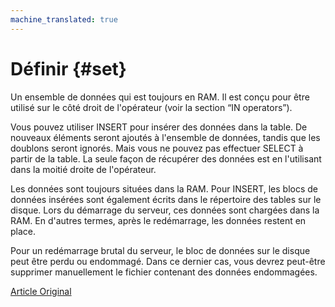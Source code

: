 ```yaml
---
machine_translated: true
---
```


# Définir {#set}

Un ensemble de données qui est toujours en RAM. Il est conçu pour être utilisé sur le côté droit de l'opérateur (voir la section “IN operators”).

Vous pouvez utiliser INSERT pour insérer des données dans la table. De nouveaux éléments seront ajoutés à l'ensemble de données, tandis que les doublons seront ignorés.
Mais vous ne pouvez pas effectuer SELECT à partir de la table. La seule façon de récupérer des données est en l'utilisant dans la moitié droite de l'opérateur.

Les données sont toujours situées dans la RAM. Pour INSERT, les blocs de données insérées sont également écrits dans le répertoire des tables sur le disque. Lors du démarrage du serveur, ces données sont chargées dans la RAM. En d'autres termes, après le redémarrage, les données restent en place.

Pour un redémarrage brutal du serveur, le bloc de données sur le disque peut être perdu ou endommagé. Dans ce dernier cas, vous devrez peut-être supprimer manuellement le fichier contenant des données endommagées.

[Article Original](https://clickhouse.tech/docs/en/operations/table_engines/set/) <!--hide-->
